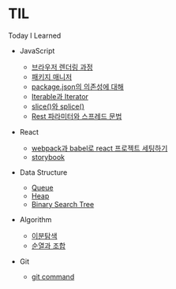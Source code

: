 # TIL

Today I Learned

- JavaScript

  - [브라우저 렌더링 과정](/javascript/browser-rendering.md)
  - [패키지 매니저](/javascript/package-manager.md)
  - [package.json의 의존성에 대해](/javascript/package-json-dependencies.md)
  - [Iterable과 Iterator](/javascript/Iterable-and-Iterator.md)
  - [slice()와 splice()](/javascript/slice-and-splice.md)
  - [Rest 파라미터와 스프레드 문법](/javascript/rest-and-spread.md)

- React

  - [webpack과 babel로 react 프로젝트 세팅하기](/react/setting-react-project-using-webpack-and-babel.md)
  - [storybook](/react/storybook.md)

- Data Structure

  - [Queue](/Data%20Structure/Queue.md)
  - [Heap](/Data%20Structure/Heap.md)
  - [Binary Search Tree](/Data%20Structure/binary-search-tree.md)

- Algorithm

  - [이분탐색](/algorithm/binaty-search.md)
  - [순열과 조합](/algorithm/permutation-and-combination.md)

- Git
  - [git command](/git/git-command.md)

